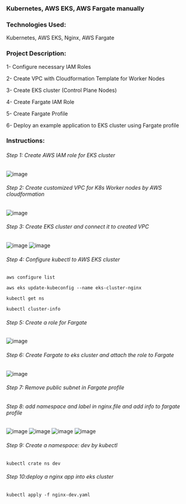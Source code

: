 ### Kubernetes, AWS EKS, AWS Fargate manually

### Technologies Used:

Kubernetes, AWS EKS, Nginx, AWS Fargate

### Project Description:

1- Configure necessary IAM Roles

2- Create VPC with Cloudformation Template for Worker Nodes

3- Create EKS cluster (Control Plane Nodes)

4- Create Fargate IAM Role

5- Create Fargate Profile

6- Deploy an example application to EKS cluster using Fargate profile

### Instructions:

###### Step 1: Create AWS IAM role for EKS cluster

![image](/images/Screenshot%202023-03-12%20at%208.03.22%20pm.png)

###### Step 2: Create customized VPC for K8s Worker nodes by AWS cloudformation

![image](/images/Screenshot%202023-03-12%20at%208.08.34%20pm.png)

###### Step 3: Create EKS cluster and connect it to created VPC

![image](/images/Screenshot%202023-03-12%20at%201.09.20%20pm.png)
![image](/images/Screenshot%202023-03-12%20at%201.11.58%20pm.png)

###### Step 4: Configure kubectl to AWS EKS cluster

```
aws configure list
```

```
aws eks update-kubeconfig --name eks-cluster-nginx
```

```
kubectl get ns
```

```
kubectl cluster-info
```

###### Step 5: Create a role for Fargate

![image](/images/Screenshot%202023-03-12%20at%209.55.56%20pm.png)

###### Step 6: Create Fargate to eks cluster and attach the role to Fargate

![image](/images/Screenshot%202023-03-12%20at%2010.08.32%20pm.png)

###### Step 7: Remove public subnet in Fargate profile

###### Step 8: add namespace and label in nginx.file and add info to fargate profile

![image](/images/Screenshot%202023-03-12%20at%2010.11.45%20pm.png)
![image](/images/Screenshot%202023-03-12%20at%2010.11.55%20pm.png)
![image](/images/Screenshot%202023-03-12%20at%2010.13.49%20pm.png)
![image](/images/Screenshot%202023-03-12%20at%2010.14.07%20pm.png)

###### Step 9: Create a namespace: dev by kubectl

```
kubectl crate ns dev
```

###### Step 10:deploy a nginx app into eks cluster

```
kubectl apply -f nginx-dev.yaml
```
